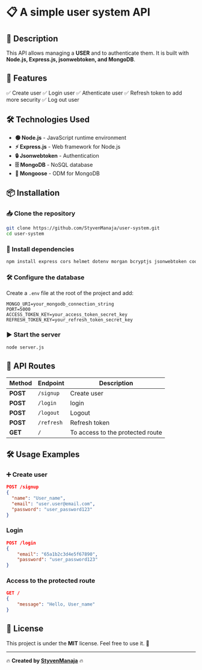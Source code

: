 # 📋 A simple user system API

## 🚀 Description
This API allows managing a **USER** and to authenticate them. It is built with **Node.js, Express.js, jsonwebtoken, and MongoDB**.

## 📌 Features
✅ Create user
✅ Login user
✅ Athenticate user
✅ Refresh token to add more security
✅ Log out user

## 🛠️ Technologies Used
- **🟢 Node.js** - JavaScript runtime environment
- **⚡ Express.js** - Web framework for Node.js
- **🔒 Jsonwebtoken** - Authentication
- **🗄️ MongoDB** - NoSQL database
- **🔗 Mongoose** - ODM for MongoDB

## 📦 Installation
### 📥 Clone the repository
```bash
git clone https://github.com/StyvenManaja/user-system.git
cd user-system
```

### 📌 Install dependencies
```bash
npm install express cors helmet dotenv morgan bcryptjs jsonwebtoken cookie-parser
```

### 🛠️ Configure the database
Create a `.env` file at the root of the project and add:
```env
MONGO_URI=your_mongodb_connection_string
PORT=5000
ACCESS_TOKEN_KEY=your_access_token_secret_key
REFRESH_TOKEN_KEY=your_refresh_token_secret_key
```

### ▶️ Start the server
```bash
node server.js
```

## 📡 API Routes
| Method | Endpoint | Description |
|---------|---------|-------------|
| **POST** | `/signup` | Create user |
| **POST** | `/login` | login |
| **POST** | `/logout` | Logout |
| **POST** | `/refresh` | Refresh token |
| **GET** | `/` | To access to the protected route |

## 🛠 Usage Examples
### ➕ Create user
```json
POST /signup
{
  "name": "User_name",
  "email": "user.user@email.com",
  "password": "user_password123"
}
```

###  Login
```json
POST /login
{
    "email": "65a1b2c3d4e5f67890",
    "password": "user_password123"
}
```

### Access to the protected route
```json
GET /
{
    "message": "Hello, User_name"
}

```

## 📜 License
This project is under the **MIT** license. Feel free to use it. 🚀

---
🔥 **Created by [StyvenManaja](https://github.com/StyvenManaja)** 🔥

